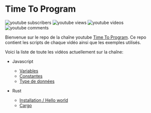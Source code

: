 # Time To Program

![youtube subscribers](https://img.shields.io/badge/dynamic/json?style=for-the-badge&logo=youtube&color=red&label=subscribers&query=%24.items.0.statistics.subscriberCount&url=https%3A%2F%2Fwww.googleapis.com%2Fyoutube%2Fv3%2Fchannels%3Fpart%3Dstatistics%26id%3DUC-9PyPL21WQWisquSQIqGmQ%26key%3DAIzaSyAhW36CjA1J0oa85MPmrTa9oAeYCGuPWZQ)
![youtube views](https://img.shields.io/badge/dynamic/json?style=for-the-badge&logo=youtube&color=blue&label=views&query=%24.items.0.statistics.viewCount&url=https%3A%2F%2Fwww.googleapis.com%2Fyoutube%2Fv3%2Fchannels%3Fpart%3Dstatistics%26id%3DUC-9PyPL21WQWisquSQIqGmQ%26key%3DAIzaSyAhW36CjA1J0oa85MPmrTa9oAeYCGuPWZQ)
![youtube videos](https://img.shields.io/badge/dynamic/json?style=for-the-badge&logo=youtube&color=success&label=videos&query=%24.items.0.statistics.videoCount&url=https%3A%2F%2Fwww.googleapis.com%2Fyoutube%2Fv3%2Fchannels%3Fpart%3Dstatistics%26id%3DUC-9PyPL21WQWisquSQIqGmQ%26key%3DAIzaSyAhW36CjA1J0oa85MPmrTa9oAeYCGuPWZQ)
![youtube comments](https://img.shields.io/badge/dynamic/json?style=for-the-badge&logo=youtube&color=lightgrey&label=comments&query=%24.items.0.statistics.commentCount&url=https%3A%2F%2Fwww.googleapis.com%2Fyoutube%2Fv3%2Fchannels%3Fpart%3Dstatistics%26id%3DUC-9PyPL21WQWisquSQIqGmQ%26key%3DAIzaSyAhW36CjA1J0oa85MPmrTa9oAeYCGuPWZQ)

Bienvenue sur le repo de la chaîne youtube [Time To Program](https://www.youtube.com/channel/UC-9PyPL21WQWisquSQIqGmQ/). Ce repo contient les scripts de chaque vidéo ainsi que les exemples utilisés.

Voici la liste de toute les vidéos actuellement sur la chaîne:
- Javascript
  - [Variables](https://youtu.be/3BftqG5KnSI)
  - [Constantes](https://youtu.be/c7dhx2SKAss)
  - [Type de données](https://youtu.be/rhQl-anojlA)
 
- Rust
  - [Installation / Hello world](https://youtu.be/PTkPt57Jt_M)
  - [Cargo](https://youtu.be/sZJqS-X1hHA)
